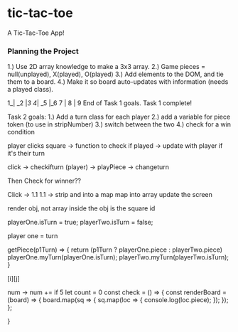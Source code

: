 # tic-tac-toe
A Tic-Tac-Toe App!


### Planning the Project
1.) Use 2D array knowledge to make a 3x3 array.
2.) Game pieces = null(unplayed), X(played), O(played)
3.) Add elements to the DOM, and tie them to a board.
4.) Make it so board auto-updates with information (needs a played class).

1_| _2 |_3
4_| _5 |_6
7 |  8 | 9
End of Task 1 goals.
Task 1 complete!

Task 2 goals:
1.) Add a turn class for each player
2.) add a variable for piece token (to use in stripNumber)
3.) switch between the two
4.) check for a win condition


player clicks square -> function to check if played -> update with player if it's their turn

click -> checkifturn (player) -> playPiece -> changeturn

Then
Check for winner??

Click -> 1.1
1.1 -> strip and into a map
map into array
update the screen

render obj, not array inside the obj is the square id


playerOne.isTurn = true;
playerTwo.isTurn = false;

player one = turn

getPiece(p1Turn) => {
    return (p1Turn ? playerOne.piece : playerTwo.piece)
    playerOne.myTurn(playerOne.isTurn);
    playerTwo.myTurn(playerTwo.isTurn);
}


[i][j]

num -> num +=
if 5
let count = 0
const check = () => {
        const renderBoard = (board) => {
        board.map(sq => {
            sq.map(loc => {
                console.log(loc.piece);
            });
        });
    };
    
}